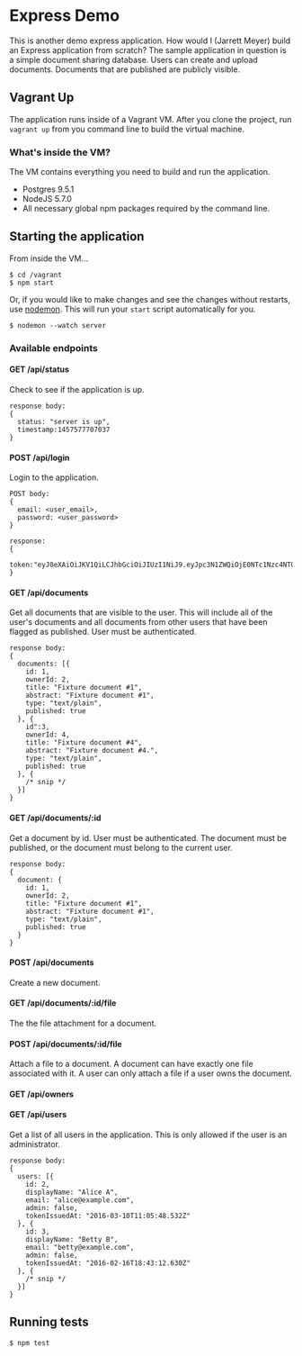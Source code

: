 # Express Demo

This is another demo express application. How would I (Jarrett Meyer) build an Express application from scratch? The sample application in question is a simple document sharing database. Users can create and upload documents. Documents that are published are publicly visible.

## Vagrant Up

The application runs inside of a Vagrant VM. After you clone the project, run `vagrant up` from you command line to build the virtual machine.

### What's inside the VM?

The VM contains everything you need to build and run the application.

* Postgres 9.5.1
* NodeJS 5.7.0
* All necessary global npm packages required by the command line.

## Starting the application

From inside the VM...

```
$ cd /vagrant
$ npm start
```

Or, if you would like to make changes and see the changes without restarts, use [nodemon](https://www.npmjs.com/package/nodemon). This will run your `start` script automatically for you.

```
$ nodemon --watch server
```

### Available endpoints

#### GET /api/status

Check to see if the application is up.

```
response body:
{
  status: "server is up",
  timestamp:1457577707037
}
```

#### POST /api/login

Login to the application.

```
POST body:
{
  email: <user_email>,
  password: <user_password>
}

response:
{
  token:"eyJ0eXAiOiJKV1QiLCJhbGciOiJIUzI1NiJ9.eyJpc3N1ZWQiOjE0NTc1Nzc4NTQwOTksImV4cGlyZXMiOjE0NTk5OTcwNTQwOTl9.dsjbWnQIxvkTFRoXN3pC8euW2HLoPVsHiUdI9Tgjp8s"
}
```

#### GET /api/documents

Get all documents that are visible to the user. This will include all of the user's documents and all documents from other users that have been flagged as published. User must be authenticated.

```
response body:
{
  documents: [{
    id: 1,
    ownerId: 2,
    title: "Fixture document #1",
    abstract: "Fixture document #1",
    type: "text/plain",
    published: true
  }, {
    id":3,
    ownerId: 4,
    title: "Fixture document #4",
    abstract: "Fixture document #4.",
    type: "text/plain",
    published: true
  }, {
    /* snip */
  }]
}
```

#### GET /api/documents/:id

Get a document by id. User must be authenticated. The document must be published, or the document must belong to the current user.

```
response body:
{
  document: {
    id: 1,
    ownerId: 2,
    title: "Fixture document #1",
    abstract: "Fixture document #1",
    type: "text/plain",
    published: true
  }
}
```

#### POST /api/documents

Create a new document.

#### GET /api/documents/:id/file

The the file attachment for a document.

#### POST /api/documents/:id/file

Attach a file to a document. A document can have exactly one file associated with it. A user can only attach a file if a user owns the document.

#### GET /api/owners

#### GET /api/users

Get a list of all users in the application. This is only allowed if the user is an administrator.

```
response body:
{
  users: [{
    id: 2,
    displayName: "Alice A",
    email: "alice@example.com",
    admin: false,
    tokenIssuedAt: "2016-03-10T11:05:48.532Z"
  }, {
    id: 3,
    displayName: "Betty B",
    email: "betty@example.com",
    admin: false,
    tokenIssuedAt: "2016-02-16T18:43:12.630Z"
  }, {
    /* snip */
  }]
}
```

## Running tests

```
$ npm test
```
